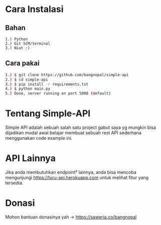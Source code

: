 # Cara Instalasi
## Bahan
```
1.) Python
2.) Git SCM/terminal
3.) Niat :)
```
## Cara pakai
```bash
1.) $ git clone https://github.com/bangnopal/simple-api
2.) $ cd simple-api
3.) $ pip install -r requirements.txt
4.) $ python main.py
5.) Done, server running on port 5000 (default)
```

# Tentang Simple-API
Simple API adalah sebuah salah satu project gabut saya yg mungkin bisa dijadikan modal awal belajar membuat sebuah rest API sederhana menggunakan code example ini.

# API Lainnya
Jika anda membutuhkan endpoint² lainnya, anda bisa mencoba mengunjungi https://turu-api.herokuapp.com untuk melihat fitur yang tersedia.

# Donasi
Mohon bantuan donasinya yah -> https://saweria.co/bangnopal
